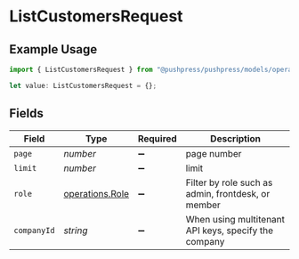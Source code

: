 # ListCustomersRequest

## Example Usage

```typescript
import { ListCustomersRequest } from "@pushpress/pushpress/models/operations";

let value: ListCustomersRequest = {};
```

## Fields

| Field                                                | Type                                                 | Required                                             | Description                                          |
| ---------------------------------------------------- | ---------------------------------------------------- | ---------------------------------------------------- | ---------------------------------------------------- |
| `page`                                               | *number*                                             | :heavy_minus_sign:                                   | page number                                          |
| `limit`                                              | *number*                                             | :heavy_minus_sign:                                   | limit                                                |
| `role`                                               | [operations.Role](../../models/operations/role.md)   | :heavy_minus_sign:                                   | Filter by role such as admin, frontdesk, or member   |
| `companyId`                                          | *string*                                             | :heavy_minus_sign:                                   | When using multitenant API keys, specify the company |